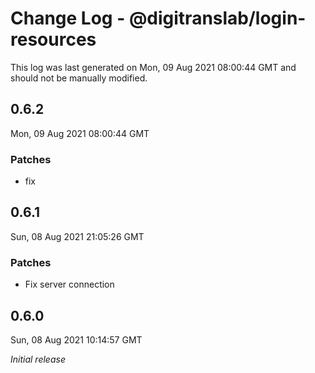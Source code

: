 # Change Log - @digitranslab/login-resources

This log was last generated on Mon, 09 Aug 2021 08:00:44 GMT and should not be manually modified.

## 0.6.2
Mon, 09 Aug 2021 08:00:44 GMT

### Patches

- fix

## 0.6.1
Sun, 08 Aug 2021 21:05:26 GMT

### Patches

- Fix server connection

## 0.6.0
Sun, 08 Aug 2021 10:14:57 GMT

_Initial release_

